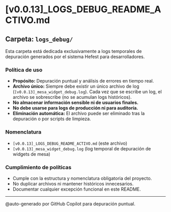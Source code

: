 # [v0.0.13]_LOGS_DEBUG_README_ACTIVO.md

## Carpeta: `logs_debug/`

Esta carpeta está dedicada exclusivamente a logs temporales de depuración generados por el sistema Hefest para desarrolladores.

### Política de uso
- **Propósito:** Depuración puntual y análisis de errores en tiempo real.
- **Archivo único:** Siempre debe existir un único archivo de log (`[v0.0.13]_mesa_widget_debug.log`). Cada vez que se escribe un log, el archivo se sobrescribe (no se acumulan logs históricos).
- **No almacenar información sensible ni de usuarios finales.**
- **No debe usarse para logs de producción ni para auditoría.**
- **Eliminación automática:** El archivo puede ser eliminado tras la depuración o por scripts de limpieza.

### Nomenclatura
- `[v0.0.13]_LOGS_DEBUG_README_ACTIVO.md` (este archivo)
- `[v0.0.13]_mesa_widget_debug.log` (log temporal de depuración de widgets de mesa)

### Cumplimiento de políticas
- Cumple con la estructura y nomenclatura obligatoria del proyecto.
- No duplicar archivos ni mantener históricos innecesarios.
- Documentar cualquier excepción funcional en este README.

---
@auto-generado por GitHub Copilot para depuración puntual.

